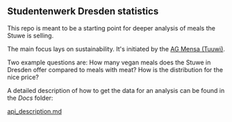 ## Studentenwerk Dresden statistics
This repo is meant to be a starting point for deeper analysis of meals the Stuwe is selling.

The main focus lays on sustainability. 
It's initiated by the [AG Mensa (Tuuwi)](https://tuuwi.de/was-wir-machen/mensa/).

Two example questions are:
How many vegan meals does the Stuwe in Dresden offer compared to meals with meat? How is the distribution for the nice price? 

A detailed description of how to get the data for an analysis can be found in the _Docs_ folder:

[api_description.md](https://github.com/techware01/mensa_analytics/blob/master/Docs/api_description.md)
